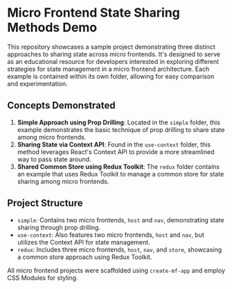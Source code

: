 # Micro Frontend State Sharing Methods Demo

This repository showcases a sample project demonstrating three distinct approaches to sharing state across micro frontends. It's designed to serve as an educational resource for developers interested in exploring different strategies for state management in a micro frontend architecture. Each example is contained within its own folder, allowing for easy comparison and experimentation.

## Concepts Demonstrated

1. **Simple Approach using Prop Drilling**: Located in the `simple` folder, this example demonstrates the basic technique of prop drilling to share state among micro frontends.
2. **Sharing State via Context API**: Found in the `use-context` folder, this method leverages React's Context API to provide a more streamlined way to pass state around.
3. **Shared Common Store using Redux Toolkit**: The `redux` folder contains an example that uses Redux Toolkit to manage a common store for state sharing among micro frontends.

## Project Structure

- `simple`: Contains two micro frontends, `host` and `nav`, demonstrating state sharing through prop drilling.
- `use-context`: Also features two micro frontends, `host` and `nav`, but utilizes the Context API for state management.
- `redux`: Includes three micro frontends, `host`, `nav`, and `store`, showcasing a common store approach using Redux Toolkit.

All micro frontend projects were scaffolded using `create-mf-app` and employ CSS Modules for styling.

